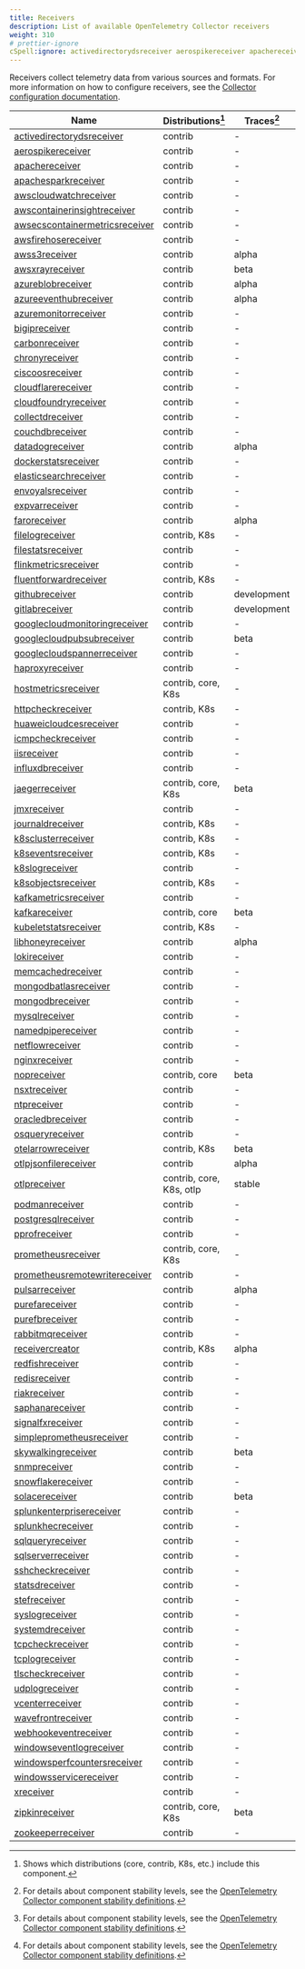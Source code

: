 ```yaml
---
title: Receivers
description: List of available OpenTelemetry Collector receivers
weight: 310
# prettier-ignore
cSpell:ignore: activedirectorydsreceiver aerospikereceiver apachereceiver apachesparkreceiver awscloudwatchreceiver awscontainerinsightreceiver awsecscontainermetricsreceiver awsfirehosereceiver awss awsxrayreceiver azureblobreceiver azureeventhubreceiver azuremonitorreceiver bigipreceiver carbonreceiver chronyreceiver ciscoosreceiver cloudflarereceiver cloudfoundryreceiver collectdreceiver couchdbreceiver datadogreceiver dockerstatsreceiver elasticsearchreceiver envoyalsreceiver expvarreceiver faroreceiver filelogreceiver filestatsreceiver flinkmetricsreceiver fluentforwardreceiver githubreceiver gitlabreceiver googlecloudmonitoringreceiver googlecloudpubsubreceiver googlecloudspannerreceiver haproxyreceiver hostmetricsreceiver httpcheckreceiver huaweicloudcesreceiver icmpcheckreceiver iisreceiver influxdbreceiver jaegerreceiver jmxreceiver journaldreceiver kafkametricsreceiver kafkareceiver kubeletstatsreceiver libhoneyreceiver lokireceiver memcachedreceiver mongodbatlasreceiver mongodbreceiver mysqlreceiver namedpipereceiver netflowreceiver nginxreceiver nopreceiver nsxtreceiver ntpreceiver oracledbreceiver osqueryreceiver otelarrowreceiver otlpjsonfilereceiver otlpreceiver podmanreceiver postgresqlreceiver pprofreceiver prometheusreceiver prometheusremotewritereceiver pulsarreceiver purefareceiver purefbreceiver rabbitmqreceiver receivercreator redfishreceiver redisreceiver riakreceiver saphanareceiver sclusterreceiver seventsreceiver signalfxreceiver simpleprometheusreceiver skywalkingreceiver slogreceiver snmpreceiver snowflakereceiver sobjectsreceiver solacereceiver splunkenterprisereceiver splunkhecreceiver sqlqueryreceiver sqlserverreceiver sshcheckreceiver statsdreceiver stefreceiver syslogreceiver systemdreceiver tcpcheckreceiver tcplogreceiver tlscheckreceiver udplogreceiver vcenterreceiver wavefrontreceiver webhookeventreceiver windowseventlogreceiver windowsperfcountersreceiver windowsservicereceiver xreceiver zipkinreceiver zookeeperreceiver
---
```


Receivers collect telemetry data from various sources and formats. For more
information on how to configure receivers, see the
[Collector configuration documentation](/docs/collector/configuration/#receivers).

<!-- BEGIN GENERATED: receiver-table -->

| Name                                                                                                                                                  | Distributions[^1]        | Traces[^2]  | Metrics[^2]  | Logs[^2]    |
| ----------------------------------------------------------------------------------------------------------------------------------------------------- | ------------------------ | ----------- | ------------ | ----------- |
| [activedirectorydsreceiver](https://github.com/open-telemetry/opentelemetry-collector-contrib/tree/main/receiver/activedirectorydsreceiver)           | contrib                  | -           | beta         | -           |
| [aerospikereceiver](https://github.com/open-telemetry/opentelemetry-collector-contrib/tree/main/receiver/aerospikereceiver)                           | contrib                  | -           | alpha        | -           |
| [apachereceiver](https://github.com/open-telemetry/opentelemetry-collector-contrib/tree/main/receiver/apachereceiver)                                 | contrib                  | -           | beta         | -           |
| [apachesparkreceiver](https://github.com/open-telemetry/opentelemetry-collector-contrib/tree/main/receiver/apachesparkreceiver)                       | contrib                  | -           | alpha        | -           |
| [awscloudwatchreceiver](https://github.com/open-telemetry/opentelemetry-collector-contrib/tree/main/receiver/awscloudwatchreceiver)                   | contrib                  | -           | -            | alpha       |
| [awscontainerinsightreceiver](https://github.com/open-telemetry/opentelemetry-collector-contrib/tree/main/receiver/awscontainerinsightreceiver)       | contrib                  | -           | beta         | -           |
| [awsecscontainermetricsreceiver](https://github.com/open-telemetry/opentelemetry-collector-contrib/tree/main/receiver/awsecscontainermetricsreceiver) | contrib                  | -           | beta         | -           |
| [awsfirehosereceiver](https://github.com/open-telemetry/opentelemetry-collector-contrib/tree/main/receiver/awsfirehosereceiver)                       | contrib                  | -           | alpha        | alpha       |
| [awss3receiver](https://github.com/open-telemetry/opentelemetry-collector-contrib/tree/main/receiver/awss3receiver)                                   | contrib                  | alpha       | alpha        | alpha       |
| [awsxrayreceiver](https://github.com/open-telemetry/opentelemetry-collector-contrib/tree/main/receiver/awsxrayreceiver)                               | contrib                  | beta        | -            | -           |
| [azureblobreceiver](https://github.com/open-telemetry/opentelemetry-collector-contrib/tree/main/receiver/azureblobreceiver)                           | contrib                  | alpha       | -            | alpha       |
| [azureeventhubreceiver](https://github.com/open-telemetry/opentelemetry-collector-contrib/tree/main/receiver/azureeventhubreceiver)                   | contrib                  | alpha       | alpha        | alpha       |
| [azuremonitorreceiver](https://github.com/open-telemetry/opentelemetry-collector-contrib/tree/main/receiver/azuremonitorreceiver)                     | contrib                  | -           | alpha        | -           |
| [bigipreceiver](https://github.com/open-telemetry/opentelemetry-collector-contrib/tree/main/receiver/bigipreceiver)                                   | contrib                  | -           | unmaintained | -           |
| [carbonreceiver](https://github.com/open-telemetry/opentelemetry-collector-contrib/tree/main/receiver/carbonreceiver)                                 | contrib                  | -           | unmaintained | -           |
| [chronyreceiver](https://github.com/open-telemetry/opentelemetry-collector-contrib/tree/main/receiver/chronyreceiver)                                 | contrib                  | -           | beta         | -           |
| [ciscoosreceiver](https://github.com/open-telemetry/opentelemetry-collector-contrib/tree/main/receiver/ciscoosreceiver)                               | contrib                  | -           | development  | -           |
| [cloudflarereceiver](https://github.com/open-telemetry/opentelemetry-collector-contrib/tree/main/receiver/cloudflarereceiver)                         | contrib                  | -           | -            | alpha       |
| [cloudfoundryreceiver](https://github.com/open-telemetry/opentelemetry-collector-contrib/tree/main/receiver/cloudfoundryreceiver)                     | contrib                  | -           | beta         | development |
| [collectdreceiver](https://github.com/open-telemetry/opentelemetry-collector-contrib/tree/main/receiver/collectdreceiver)                             | contrib                  | -           | beta         | -           |
| [couchdbreceiver](https://github.com/open-telemetry/opentelemetry-collector-contrib/tree/main/receiver/couchdbreceiver)                               | contrib                  | -           | beta         | -           |
| [datadogreceiver](https://github.com/open-telemetry/opentelemetry-collector-contrib/tree/main/receiver/datadogreceiver)                               | contrib                  | alpha       | alpha        | -           |
| [dockerstatsreceiver](https://github.com/open-telemetry/opentelemetry-collector-contrib/tree/main/receiver/dockerstatsreceiver)                       | contrib                  | -           | alpha        | -           |
| [elasticsearchreceiver](https://github.com/open-telemetry/opentelemetry-collector-contrib/tree/main/receiver/elasticsearchreceiver)                   | contrib                  | -           | beta         | -           |
| [envoyalsreceiver](https://github.com/open-telemetry/opentelemetry-collector-contrib/tree/main/receiver/envoyalsreceiver)                             | contrib                  | -           | -            | alpha       |
| [expvarreceiver](https://github.com/open-telemetry/opentelemetry-collector-contrib/tree/main/receiver/expvarreceiver)                                 | contrib                  | -           | alpha        | -           |
| [faroreceiver](https://github.com/open-telemetry/opentelemetry-collector-contrib/tree/main/receiver/faroreceiver)                                     | contrib                  | alpha       | -            | alpha       |
| [filelogreceiver](https://github.com/open-telemetry/opentelemetry-collector-contrib/tree/main/receiver/filelogreceiver)                               | contrib, K8s             | -           | -            | beta        |
| [filestatsreceiver](https://github.com/open-telemetry/opentelemetry-collector-contrib/tree/main/receiver/filestatsreceiver)                           | contrib                  | -           | beta         | -           |
| [flinkmetricsreceiver](https://github.com/open-telemetry/opentelemetry-collector-contrib/tree/main/receiver/flinkmetricsreceiver)                     | contrib                  | -           | alpha        | -           |
| [fluentforwardreceiver](https://github.com/open-telemetry/opentelemetry-collector-contrib/tree/main/receiver/fluentforwardreceiver)                   | contrib, K8s             | -           | -            | beta        |
| [githubreceiver](https://github.com/open-telemetry/opentelemetry-collector-contrib/tree/main/receiver/githubreceiver)                                 | contrib                  | development | alpha        | -           |
| [gitlabreceiver](https://github.com/open-telemetry/opentelemetry-collector-contrib/tree/main/receiver/gitlabreceiver)                                 | contrib                  | development | -            | -           |
| [googlecloudmonitoringreceiver](https://github.com/open-telemetry/opentelemetry-collector-contrib/tree/main/receiver/googlecloudmonitoringreceiver)   | contrib                  | -           | alpha        | -           |
| [googlecloudpubsubreceiver](https://github.com/open-telemetry/opentelemetry-collector-contrib/tree/main/receiver/googlecloudpubsubreceiver)           | contrib                  | beta        | beta         | beta        |
| [googlecloudspannerreceiver](https://github.com/open-telemetry/opentelemetry-collector-contrib/tree/main/receiver/googlecloudspannerreceiver)         | contrib                  | -           | beta         | -           |
| [haproxyreceiver](https://github.com/open-telemetry/opentelemetry-collector-contrib/tree/main/receiver/haproxyreceiver)                               | contrib                  | -           | beta         | -           |
| [hostmetricsreceiver](https://github.com/open-telemetry/opentelemetry-collector-contrib/tree/main/receiver/hostmetricsreceiver)                       | contrib, core, K8s       | -           | beta         | development |
| [httpcheckreceiver](https://github.com/open-telemetry/opentelemetry-collector-contrib/tree/main/receiver/httpcheckreceiver)                           | contrib, K8s             | -           | alpha        | -           |
| [huaweicloudcesreceiver](https://github.com/open-telemetry/opentelemetry-collector-contrib/tree/main/receiver/huaweicloudcesreceiver)                 | contrib                  | -           | alpha        | -           |
| [icmpcheckreceiver](https://github.com/open-telemetry/opentelemetry-collector-contrib/tree/main/receiver/icmpcheckreceiver)                           | contrib                  | -           | development  | -           |
| [iisreceiver](https://github.com/open-telemetry/opentelemetry-collector-contrib/tree/main/receiver/iisreceiver)                                       | contrib                  | -           | beta         | -           |
| [influxdbreceiver](https://github.com/open-telemetry/opentelemetry-collector-contrib/tree/main/receiver/influxdbreceiver)                             | contrib                  | -           | beta         | -           |
| [jaegerreceiver](https://github.com/open-telemetry/opentelemetry-collector-contrib/tree/main/receiver/jaegerreceiver)                                 | contrib, core, K8s       | beta        | -            | -           |
| [jmxreceiver](https://github.com/open-telemetry/opentelemetry-collector-contrib/tree/main/receiver/jmxreceiver)                                       | contrib                  | -           | beta         | -           |
| [journaldreceiver](https://github.com/open-telemetry/opentelemetry-collector-contrib/tree/main/receiver/journaldreceiver)                             | contrib, K8s             | -           | -            | alpha       |
| [k8sclusterreceiver](https://github.com/open-telemetry/opentelemetry-collector-contrib/tree/main/receiver/k8sclusterreceiver)                         | contrib, K8s             | -           | beta         | development |
| [k8seventsreceiver](https://github.com/open-telemetry/opentelemetry-collector-contrib/tree/main/receiver/k8seventsreceiver)                           | contrib, K8s             | -           | -            | alpha       |
| [k8slogreceiver](https://github.com/open-telemetry/opentelemetry-collector-contrib/tree/main/receiver/k8slogreceiver)                                 | contrib                  | -           | -            | development |
| [k8sobjectsreceiver](https://github.com/open-telemetry/opentelemetry-collector-contrib/tree/main/receiver/k8sobjectsreceiver)                         | contrib, K8s             | -           | -            | beta        |
| [kafkametricsreceiver](https://github.com/open-telemetry/opentelemetry-collector-contrib/tree/main/receiver/kafkametricsreceiver)                     | contrib                  | -           | beta         | -           |
| [kafkareceiver](https://github.com/open-telemetry/opentelemetry-collector-contrib/tree/main/receiver/kafkareceiver)                                   | contrib, core            | beta        | beta         | beta        |
| [kubeletstatsreceiver](https://github.com/open-telemetry/opentelemetry-collector-contrib/tree/main/receiver/kubeletstatsreceiver)                     | contrib, K8s             | -           | beta         | -           |
| [libhoneyreceiver](https://github.com/open-telemetry/opentelemetry-collector-contrib/tree/main/receiver/libhoneyreceiver)                             | contrib                  | alpha       | -            | alpha       |
| [lokireceiver](https://github.com/open-telemetry/opentelemetry-collector-contrib/tree/main/receiver/lokireceiver)                                     | contrib                  | -           | -            | alpha       |
| [memcachedreceiver](https://github.com/open-telemetry/opentelemetry-collector-contrib/tree/main/receiver/memcachedreceiver)                           | contrib                  | -           | beta         | -           |
| [mongodbatlasreceiver](https://github.com/open-telemetry/opentelemetry-collector-contrib/tree/main/receiver/mongodbatlasreceiver)                     | contrib                  | -           | beta         | beta        |
| [mongodbreceiver](https://github.com/open-telemetry/opentelemetry-collector-contrib/tree/main/receiver/mongodbreceiver)                               | contrib                  | -           | beta         | -           |
| [mysqlreceiver](https://github.com/open-telemetry/opentelemetry-collector-contrib/tree/main/receiver/mysqlreceiver)                                   | contrib                  | -           | beta         | development |
| [namedpipereceiver](https://github.com/open-telemetry/opentelemetry-collector-contrib/tree/main/receiver/namedpipereceiver)                           | contrib                  | -           | -            | alpha       |
| [netflowreceiver](https://github.com/open-telemetry/opentelemetry-collector-contrib/tree/main/receiver/netflowreceiver)                               | contrib                  | -           | -            | alpha       |
| [nginxreceiver](https://github.com/open-telemetry/opentelemetry-collector-contrib/tree/main/receiver/nginxreceiver)                                   | contrib                  | -           | beta         | -           |
| [nopreceiver](https://github.com/open-telemetry/opentelemetry-collector/tree/main/receiver/nopreceiver)                                               | contrib, core            | beta        | beta         | beta        |
| [nsxtreceiver](https://github.com/open-telemetry/opentelemetry-collector-contrib/tree/main/receiver/nsxtreceiver)                                     | contrib                  | -           | alpha        | -           |
| [ntpreceiver](https://github.com/open-telemetry/opentelemetry-collector-contrib/tree/main/receiver/ntpreceiver)                                       | contrib                  | -           | beta         | -           |
| [oracledbreceiver](https://github.com/open-telemetry/opentelemetry-collector-contrib/tree/main/receiver/oracledbreceiver)                             | contrib                  | -           | alpha        | development |
| [osqueryreceiver](https://github.com/open-telemetry/opentelemetry-collector-contrib/tree/main/receiver/osqueryreceiver)                               | contrib                  | -           | -            | development |
| [otelarrowreceiver](https://github.com/open-telemetry/opentelemetry-collector-contrib/tree/main/receiver/otelarrowreceiver)                           | contrib, K8s             | beta        | beta         | beta        |
| [otlpjsonfilereceiver](https://github.com/open-telemetry/opentelemetry-collector-contrib/tree/main/receiver/otlpjsonfilereceiver)                     | contrib                  | alpha       | alpha        | alpha       |
| [otlpreceiver](https://github.com/open-telemetry/opentelemetry-collector/tree/main/receiver/otlpreceiver)                                             | contrib, core, K8s, otlp | stable      | stable       | stable      |
| [podmanreceiver](https://github.com/open-telemetry/opentelemetry-collector-contrib/tree/main/receiver/podmanreceiver)                                 | contrib                  | -           | alpha        | -           |
| [postgresqlreceiver](https://github.com/open-telemetry/opentelemetry-collector-contrib/tree/main/receiver/postgresqlreceiver)                         | contrib                  | -           | beta         | development |
| [pprofreceiver](https://github.com/open-telemetry/opentelemetry-collector-contrib/tree/main/receiver/pprofreceiver)                                   | contrib                  | -           | -            | -           |
| [prometheusreceiver](https://github.com/open-telemetry/opentelemetry-collector-contrib/tree/main/receiver/prometheusreceiver)                         | contrib, core, K8s       | -           | beta         | -           |
| [prometheusremotewritereceiver](https://github.com/open-telemetry/opentelemetry-collector-contrib/tree/main/receiver/prometheusremotewritereceiver)   | contrib                  | -           | alpha        | -           |
| [pulsarreceiver](https://github.com/open-telemetry/opentelemetry-collector-contrib/tree/main/receiver/pulsarreceiver)                                 | contrib                  | alpha       | alpha        | alpha       |
| [purefareceiver](https://github.com/open-telemetry/opentelemetry-collector-contrib/tree/main/receiver/purefareceiver)                                 | contrib                  | -           | alpha        | -           |
| [purefbreceiver](https://github.com/open-telemetry/opentelemetry-collector-contrib/tree/main/receiver/purefbreceiver)                                 | contrib                  | -           | alpha        | -           |
| [rabbitmqreceiver](https://github.com/open-telemetry/opentelemetry-collector-contrib/tree/main/receiver/rabbitmqreceiver)                             | contrib                  | -           | beta         | -           |
| [receivercreator](https://github.com/open-telemetry/opentelemetry-collector-contrib/tree/main/receiver/receivercreator)                               | contrib, K8s             | alpha       | beta         | alpha       |
| [redfishreceiver](https://github.com/open-telemetry/opentelemetry-collector-contrib/tree/main/receiver/redfishreceiver)                               | contrib                  | -           | development  | -           |
| [redisreceiver](https://github.com/open-telemetry/opentelemetry-collector-contrib/tree/main/receiver/redisreceiver)                                   | contrib                  | -           | beta         | -           |
| [riakreceiver](https://github.com/open-telemetry/opentelemetry-collector-contrib/tree/main/receiver/riakreceiver)                                     | contrib                  | -           | beta         | -           |
| [saphanareceiver](https://github.com/open-telemetry/opentelemetry-collector-contrib/tree/main/receiver/saphanareceiver)                               | contrib                  | -           | alpha        | -           |
| [signalfxreceiver](https://github.com/open-telemetry/opentelemetry-collector-contrib/tree/main/receiver/signalfxreceiver)                             | contrib                  | -           | beta         | beta        |
| [simpleprometheusreceiver](https://github.com/open-telemetry/opentelemetry-collector-contrib/tree/main/receiver/simpleprometheusreceiver)             | contrib                  | -           | beta         | -           |
| [skywalkingreceiver](https://github.com/open-telemetry/opentelemetry-collector-contrib/tree/main/receiver/skywalkingreceiver)                         | contrib                  | beta        | development  | -           |
| [snmpreceiver](https://github.com/open-telemetry/opentelemetry-collector-contrib/tree/main/receiver/snmpreceiver)                                     | contrib                  | -           | alpha        | -           |
| [snowflakereceiver](https://github.com/open-telemetry/opentelemetry-collector-contrib/tree/main/receiver/snowflakereceiver)                           | contrib                  | -           | alpha        | -           |
| [solacereceiver](https://github.com/open-telemetry/opentelemetry-collector-contrib/tree/main/receiver/solacereceiver)                                 | contrib                  | beta        | -            | -           |
| [splunkenterprisereceiver](https://github.com/open-telemetry/opentelemetry-collector-contrib/tree/main/receiver/splunkenterprisereceiver)             | contrib                  | -           | alpha        | -           |
| [splunkhecreceiver](https://github.com/open-telemetry/opentelemetry-collector-contrib/tree/main/receiver/splunkhecreceiver)                           | contrib                  | -           | beta         | beta        |
| [sqlqueryreceiver](https://github.com/open-telemetry/opentelemetry-collector-contrib/tree/main/receiver/sqlqueryreceiver)                             | contrib                  | -           | alpha        | development |
| [sqlserverreceiver](https://github.com/open-telemetry/opentelemetry-collector-contrib/tree/main/receiver/sqlserverreceiver)                           | contrib                  | -           | beta         | development |
| [sshcheckreceiver](https://github.com/open-telemetry/opentelemetry-collector-contrib/tree/main/receiver/sshcheckreceiver)                             | contrib                  | -           | alpha        | -           |
| [statsdreceiver](https://github.com/open-telemetry/opentelemetry-collector-contrib/tree/main/receiver/statsdreceiver)                                 | contrib                  | -           | beta         | -           |
| [stefreceiver](https://github.com/open-telemetry/opentelemetry-collector-contrib/tree/main/receiver/stefreceiver)                                     | contrib                  | -           | alpha        | -           |
| [syslogreceiver](https://github.com/open-telemetry/opentelemetry-collector-contrib/tree/main/receiver/syslogreceiver)                                 | contrib                  | -           | -            | beta        |
| [systemdreceiver](https://github.com/open-telemetry/opentelemetry-collector-contrib/tree/main/receiver/systemdreceiver)                               | contrib                  | -           | development  | -           |
| [tcpcheckreceiver](https://github.com/open-telemetry/opentelemetry-collector-contrib/tree/main/receiver/tcpcheckreceiver)                             | contrib                  | -           | alpha        | -           |
| [tcplogreceiver](https://github.com/open-telemetry/opentelemetry-collector-contrib/tree/main/receiver/tcplogreceiver)                                 | contrib                  | -           | -            | alpha       |
| [tlscheckreceiver](https://github.com/open-telemetry/opentelemetry-collector-contrib/tree/main/receiver/tlscheckreceiver)                             | contrib                  | -           | alpha        | -           |
| [udplogreceiver](https://github.com/open-telemetry/opentelemetry-collector-contrib/tree/main/receiver/udplogreceiver)                                 | contrib                  | -           | -            | alpha       |
| [vcenterreceiver](https://github.com/open-telemetry/opentelemetry-collector-contrib/tree/main/receiver/vcenterreceiver)                               | contrib                  | -           | alpha        | -           |
| [wavefrontreceiver](https://github.com/open-telemetry/opentelemetry-collector-contrib/tree/main/receiver/wavefrontreceiver)                           | contrib                  | -           | beta         | -           |
| [webhookeventreceiver](https://github.com/open-telemetry/opentelemetry-collector-contrib/tree/main/receiver/webhookeventreceiver)                     | contrib                  | -           | -            | beta        |
| [windowseventlogreceiver](https://github.com/open-telemetry/opentelemetry-collector-contrib/tree/main/receiver/windowseventlogreceiver)               | contrib                  | -           | -            | alpha       |
| [windowsperfcountersreceiver](https://github.com/open-telemetry/opentelemetry-collector-contrib/tree/main/receiver/windowsperfcountersreceiver)       | contrib                  | -           | beta         | -           |
| [windowsservicereceiver](https://github.com/open-telemetry/opentelemetry-collector-contrib/tree/main/receiver/windowsservicereceiver)                 | contrib                  | -           | development  | -           |
| [xreceiver](https://github.com/open-telemetry/opentelemetry-collector/tree/main/receiver/xreceiver)                                                   | contrib                  | -           | -            | -           |
| [zipkinreceiver](https://github.com/open-telemetry/opentelemetry-collector-contrib/tree/main/receiver/zipkinreceiver)                                 | contrib, core, K8s       | beta        | -            | -           |
| [zookeeperreceiver](https://github.com/open-telemetry/opentelemetry-collector-contrib/tree/main/receiver/zookeeperreceiver)                           | contrib                  | -           | alpha        | -           |

[^1]:
    Shows which distributions (core, contrib, K8s, etc.) include this component.

[^2]:
    For details about component stability levels, see the
    [OpenTelemetry Collector component stability definitions](https://github.com/open-telemetry/opentelemetry-collector/blob/main/docs/component-stability.md).

<!-- END GENERATED: receiver-table -->
